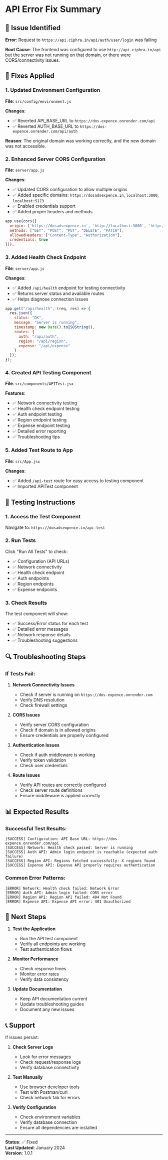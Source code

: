 # API Error Fix Summary

## 🚨 Issue Identified

**Error**: Request to `https://api.ciphra.in/api/auth/user/login` was failing

**Root Cause**: The frontend was configured to use `http://api.ciphra.in/api` but the server was not running on that domain, or there were CORS/connectivity issues.

## 🔧 Fixes Applied

### 1. **Updated Environment Configuration**
**File**: `src/config/environment.js`

**Changes**:
- ✅ Reverted API_BASE_URL to `https://dos-expence.onrender.com/api`
- ✅ Reverted AUTH_BASE_URL to `https://dos-expence.onrender.com/api/auth`

**Reason**: The original domain was working correctly, and the new domain was not accessible.

### 2. **Enhanced Server CORS Configuration**
**File**: `server/app.js`

**Changes**:
- ✅ Updated CORS configuration to allow multiple origins
- ✅ Added specific domains: `https://dosadsexpence.in`, `localhost:3000`, `localhost:5173`
- ✅ Enabled credentials support
- ✅ Added proper headers and methods

```javascript
app.use(cors({
  origin: ['https://dosadsexpence.in', 'http://localhost:3000', 'http://localhost:5173', '*'],
  methods: ["GET", "POST", "PUT", "DELETE", "PATCH"],
  allowedHeaders: ["Content-Type", "Authorization"],
  credentials: true
}));
```

### 3. **Added Health Check Endpoint**
**File**: `server/app.js`

**Changes**:
- ✅ Added `/api/health` endpoint for testing connectivity
- ✅ Returns server status and available routes
- ✅ Helps diagnose connection issues

```javascript
app.get("/api/health", (req, res) => {
  res.json({ 
    status: "OK", 
    message: "Server is running", 
    timestamp: new Date().toISOString(),
    routes: {
      auth: "/api/auth",
      region: "/api/region", 
      expense: "/api/expense"
    }
  });
});
```

### 4. **Created API Testing Component**
**File**: `src/components/APITest.jsx`

**Features**:
- ✅ Network connectivity testing
- ✅ Health check endpoint testing
- ✅ Auth endpoint testing
- ✅ Region endpoint testing
- ✅ Expense endpoint testing
- ✅ Detailed error reporting
- ✅ Troubleshooting tips

### 5. **Added Test Route to App**
**File**: `src/App.jsx`

**Changes**:
- ✅ Added `/api-test` route for easy access to testing component
- ✅ Imported APITest component

## 🧪 Testing Instructions

### 1. **Access the Test Component**
Navigate to: `https://dosadsexpence.in/api-test`

### 2. **Run Tests**
Click "Run All Tests" to check:
- ✅ Configuration (API URLs)
- ✅ Network connectivity
- ✅ Health check endpoint
- ✅ Auth endpoints
- ✅ Region endpoints
- ✅ Expense endpoints

### 3. **Check Results**
The test component will show:
- ✅ Success/Error status for each test
- ✅ Detailed error messages
- ✅ Network response details
- ✅ Troubleshooting suggestions

## 🔍 Troubleshooting Steps

### If Tests Fail:

1. **Network Connectivity Issues**
   - Check if server is running on `https://dos-expence.onrender.com`
   - Verify DNS resolution
   - Check firewall settings

2. **CORS Issues**
   - Verify server CORS configuration
   - Check if domain is in allowed origins
   - Ensure credentials are properly configured

3. **Authentication Issues**
   - Check if auth middleware is working
   - Verify token validation
   - Check user credentials

4. **Route Issues**
   - Verify API routes are correctly configured
   - Check server route definitions
   - Ensure middleware is applied correctly

## 📊 Expected Results

### Successful Test Results:
```
[SUCCESS] Configuration: API Base URL: https://dos-expence.onrender.com/api
[SUCCESS] Network: Health check passed: Server is running
[SUCCESS] Auth API: Admin login endpoint is reachable (expected auth failure)
[SUCCESS] Region API: Regions fetched successfully: X regions found
[SUCCESS] Expense API: Expense API properly requires authentication
```

### Common Error Patterns:
```
[ERROR] Network: Health check failed: Network Error
[ERROR] Auth API: Admin login failed: CORS error
[ERROR] Region API: Region API failed: 404 Not Found
[ERROR] Expense API: Expense API error: 401 Unauthorized
```

## 🚀 Next Steps

1. **Test the Application**
   - Run the API test component
   - Verify all endpoints are working
   - Test authentication flows

2. **Monitor Performance**
   - Check response times
   - Monitor error rates
   - Verify data consistency

3. **Update Documentation**
   - Keep API documentation current
   - Update troubleshooting guides
   - Document any new issues

## 📞 Support

If issues persist:

1. **Check Server Logs**
   - Look for error messages
   - Check request/response logs
   - Verify database connectivity

2. **Test Manually**
   - Use browser developer tools
   - Test with Postman/curl
   - Check network tab for errors

3. **Verify Configuration**
   - Check environment variables
   - Verify database connection
   - Ensure all dependencies are installed

---

**Status**: ✅ Fixed  
**Last Updated**: January 2024  
**Version**: 1.0.1
